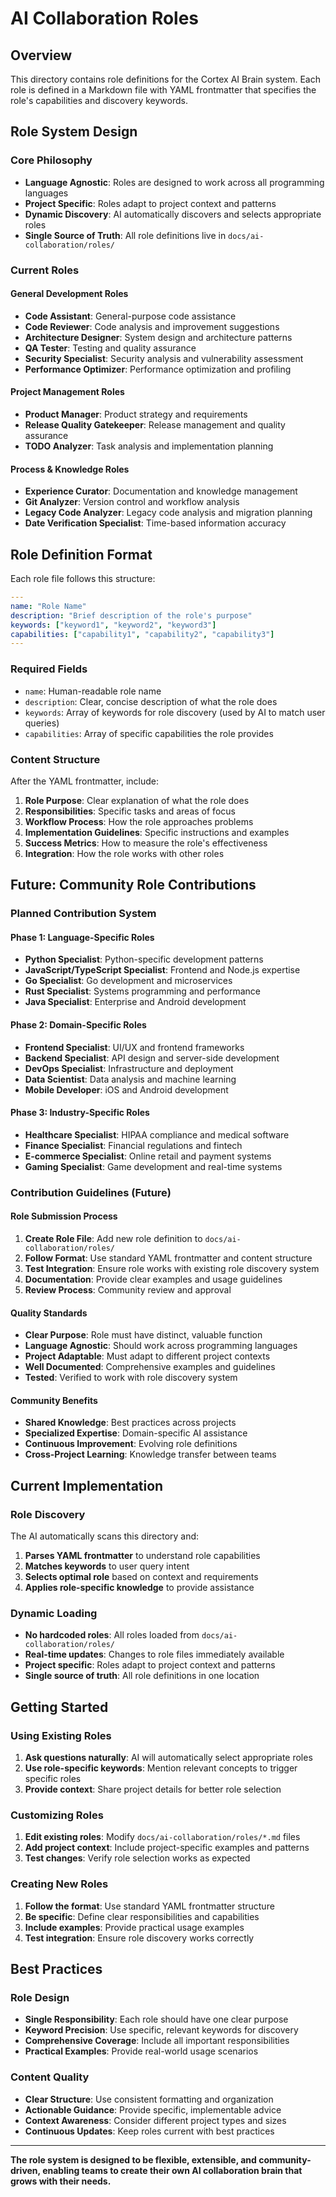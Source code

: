 # AI Collaboration Roles

## Overview

This directory contains role definitions for the Cortex AI Brain system. Each role is defined in a Markdown file with YAML frontmatter that specifies the role's capabilities and discovery keywords.

## Role System Design

### **Core Philosophy**

- **Language Agnostic**: Roles are designed to work across all programming languages
- **Project Specific**: Roles adapt to project context and patterns
- **Dynamic Discovery**: AI automatically discovers and selects appropriate roles
- **Single Source of Truth**: All role definitions live in `docs/ai-collaboration/roles/`

### **Current Roles**

#### **General Development Roles**

- **Code Assistant**: General-purpose code assistance
- **Code Reviewer**: Code analysis and improvement suggestions
- **Architecture Designer**: System design and architecture patterns
- **QA Tester**: Testing and quality assurance
- **Security Specialist**: Security analysis and vulnerability assessment
- **Performance Optimizer**: Performance optimization and profiling

#### **Project Management Roles**

- **Product Manager**: Product strategy and requirements
- **Release Quality Gatekeeper**: Release management and quality assurance
- **TODO Analyzer**: Task analysis and implementation planning

#### **Process & Knowledge Roles**

- **Experience Curator**: Documentation and knowledge management
- **Git Analyzer**: Version control and workflow analysis
- **Legacy Code Analyzer**: Legacy code analysis and migration planning
- **Date Verification Specialist**: Time-based information accuracy

## Role Definition Format

Each role file follows this structure:

```yaml
---
name: "Role Name"
description: "Brief description of the role's purpose"
keywords: ["keyword1", "keyword2", "keyword3"]
capabilities: ["capability1", "capability2", "capability3"]
---
```

### **Required Fields**

- `name`: Human-readable role name
- `description`: Clear, concise description of what the role does
- `keywords`: Array of keywords for role discovery (used by AI to match user queries)
- `capabilities`: Array of specific capabilities the role provides

### **Content Structure**

After the YAML frontmatter, include:

1. **Role Purpose**: Clear explanation of what the role does
2. **Responsibilities**: Specific tasks and areas of focus
3. **Workflow Process**: How the role approaches problems
4. **Implementation Guidelines**: Specific instructions and examples
5. **Success Metrics**: How to measure the role's effectiveness
6. **Integration**: How the role works with other roles

## Future: Community Role Contributions

### **Planned Contribution System**

#### **Phase 1: Language-Specific Roles**

- **Python Specialist**: Python-specific development patterns
- **JavaScript/TypeScript Specialist**: Frontend and Node.js expertise
- **Go Specialist**: Go development and microservices
- **Rust Specialist**: Systems programming and performance
- **Java Specialist**: Enterprise and Android development

#### **Phase 2: Domain-Specific Roles**

- **Frontend Specialist**: UI/UX and frontend frameworks
- **Backend Specialist**: API design and server-side development
- **DevOps Specialist**: Infrastructure and deployment
- **Data Scientist**: Data analysis and machine learning
- **Mobile Developer**: iOS and Android development

#### **Phase 3: Industry-Specific Roles**

- **Healthcare Specialist**: HIPAA compliance and medical software
- **Finance Specialist**: Financial regulations and fintech
- **E-commerce Specialist**: Online retail and payment systems
- **Gaming Specialist**: Game development and real-time systems

### **Contribution Guidelines (Future)**

#### **Role Submission Process**

1. **Create Role File**: Add new role definition to `docs/ai-collaboration/roles/`
2. **Follow Format**: Use standard YAML frontmatter and content structure
3. **Test Integration**: Ensure role works with existing role discovery system
4. **Documentation**: Provide clear examples and usage guidelines
5. **Review Process**: Community review and approval

#### **Quality Standards**

- **Clear Purpose**: Role must have distinct, valuable function
- **Language Agnostic**: Should work across programming languages
- **Project Adaptable**: Must adapt to different project contexts
- **Well Documented**: Comprehensive examples and guidelines
- **Tested**: Verified to work with role discovery system

#### **Community Benefits**

- **Shared Knowledge**: Best practices across projects
- **Specialized Expertise**: Domain-specific AI assistance
- **Continuous Improvement**: Evolving role definitions
- **Cross-Project Learning**: Knowledge transfer between teams

## Current Implementation

### **Role Discovery**

The AI automatically scans this directory and:

1. **Parses YAML frontmatter** to understand role capabilities
2. **Matches keywords** to user query intent
3. **Selects optimal role** based on context and requirements
4. **Applies role-specific knowledge** to provide assistance

### **Dynamic Loading**

- **No hardcoded roles**: All roles loaded from `docs/ai-collaboration/roles/`
- **Real-time updates**: Changes to role files immediately available
- **Project specific**: Roles adapt to project context and patterns
- **Single source of truth**: All role definitions in one location

## Getting Started

### **Using Existing Roles**

1. **Ask questions naturally**: AI will automatically select appropriate roles
2. **Use role-specific keywords**: Mention relevant concepts to trigger specific roles
3. **Provide context**: Share project details for better role selection

### **Customizing Roles**

1. **Edit existing roles**: Modify `docs/ai-collaboration/roles/*.md` files
2. **Add project context**: Include project-specific examples and patterns
3. **Test changes**: Verify role selection works as expected

### **Creating New Roles**

1. **Follow the format**: Use standard YAML frontmatter structure
2. **Be specific**: Define clear responsibilities and capabilities
3. **Include examples**: Provide practical usage examples
4. **Test integration**: Ensure role discovery works correctly

## Best Practices

### **Role Design**

- **Single Responsibility**: Each role should have one clear purpose
- **Keyword Precision**: Use specific, relevant keywords for discovery
- **Comprehensive Coverage**: Include all important responsibilities
- **Practical Examples**: Provide real-world usage scenarios

### **Content Quality**

- **Clear Structure**: Use consistent formatting and organization
- **Actionable Guidance**: Provide specific, implementable advice
- **Context Awareness**: Consider different project types and sizes
- **Continuous Updates**: Keep roles current with best practices

---

**The role system is designed to be flexible, extensible, and community-driven, enabling teams to create their own AI collaboration brain that grows with their needs.**
